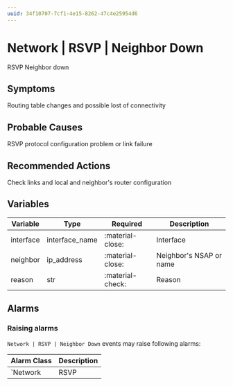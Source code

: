 ```yaml
---
uuid: 34f10707-7cf1-4e15-8262-47c4e25954d6
---
```

# Network | RSVP | Neighbor Down

RSVP Neighbor down

## Symptoms

Routing table changes and possible lost of connectivity

## Probable Causes

RSVP protocol configuration problem or link failure

## Recommended Actions

Check links and local and neighbor's router configuration

## Variables

Variable | Type | Required | Description
--- | --- | --- | ---
interface | interface_name | :material-close: | Interface
neighbor | ip_address | :material-close: | Neighbor's NSAP or name
reason | str | :material-check: | Reason

## Alarms

### Raising alarms

`Network | RSVP | Neighbor Down` events may raise following alarms:

Alarm Class | Description
--- | ---
`Network | RSVP | Neighbor Down` | dispose

